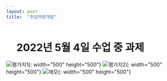 ```yaml
---
layout: post
title:  "취업역량개발"
---
```


#  2022년 5월 4일 수업 중 과제

![평가지1](https://user-images.githubusercontent.com/50895748/167600106-0b061f43-7d53-4949-800f-47ff1a0537d6.jpg){: width="500" height="500"}
![평가지2](https://user-images.githubusercontent.com/50895748/167600112-b1cf3ad8-6fbb-42ee-8263-a532b3c45c7f.jpg){: width="500" height="500"}
![메모](https://user-images.githubusercontent.com/50895748/167600114-b6b2df4e-8dc4-4932-bcc5-58261977cc4e.jpg){: width="500" height="500"}
